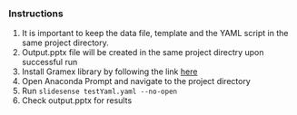 ### Instructions

1. It is important to keep the data file, template and the YAML script in the same project directory.
2. Output.pptx file will be created in the same project directry upon successful run 
3. Install Gramex library by following the link [here](https://learn.gramener.com/guide/install/#conda-install)
4. Open Anaconda Prompt and navigate to the project directory
5. Run `slidesense testYaml.yaml --no-open`
6. Check output.pptx for results
